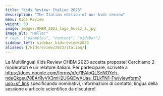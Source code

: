 ```yaml
---
title: "Kids Review: Italian 2023"
description: "The Italian edition of our kids review"
menu: Kids Review
weight: 50
image: images/OHBM_2023_logo_horiz_2.jpg
image_alt: "Hello!"
# tags: ["examples", "content", "sidebar"]
sidebar_left: sidebar_kidsreviews2023
aliases: [/kidsreview/2023/italian/]
---
```


La Multilingual Kids Review OHBM 2023 accetta proposte! Cerchiamo 2 moderatori e un relatore italiani. Per partecipare, scrivete a https://docs.google.com/forms/d/e/1FAIpQLSeNOYeh-ndeQkgeu78EArRvVX3mH2UGQEwXUaa_IZLkTN1-Fw/viewform?usp=sf_link specificando nominativi, informazioni di contatto, lingua della sessione e articolo scientifico da discutere!

<!-- ## Presenters and organizers
1. Name 1 ![Example image](/images/image.png)
2. Name 2 ![Example image](/images/image.png)
3. Name 3 ![Example image](/images/image.png)
-->

<!-- ## Message from organizers
Message here
-->

<!-- Youtube link, example https://www.youtube.com/watch?v=w7Ft2ymGmfc
{{< youtube w7Ft2ymGmfc >}}
-->